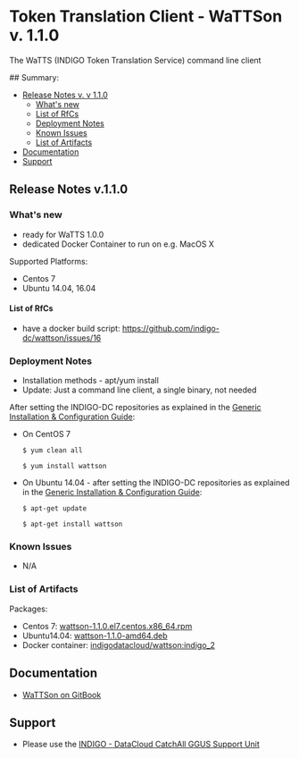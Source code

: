 # Token Translation Client - WaTTSon v. 1.1.0

The WaTTS (INDIGO Token Translation Service) command line client

## Summary:

<!--
* Updates
  * [TTS v. 0.4.0](https://indigo-dc.gitbooks.io/indigo-datacloud-releases/content/indigo1/first_update_of_indigo-1.html#tts) <br>
-->

* [Release Notes v. v 1.1.0](#id1)
  * [What's new](#id2)
  * [List of RfCs](#id3)
  * [Deployment Notes](#id4)
  * [Known Issues](#id5)
  * [List of Artifacts](#id7)
* [Documentation](#id6)
* [Support](#id8)


<a id="id1"></a>
## Release Notes v.1.1.0

<a id="id2"></a>
### What's new

* ready for WaTTS 1.0.0
* dedicated Docker Container to run on e.g. MacOS X

Supported Platforms:
* Centos 7
* Ubuntu 14.04, 16.04

<a id="id3"></a>
#### List of RfCs 

* have a docker build script: https://github.com/indigo-dc/wattson/issues/16 

<a id="id4"></a>
### Deployment Notes

* Installation methods - apt/yum install
* Update: Just a command line client, a single binary, not needed

After setting the INDIGO-DC repositories as explained in the [Generic Installation & Configuration Guide](../generic_installation_and_configuration_guide_1.md):
* On CentOS 7 

  ```$ yum clean all```

  ```$ yum install wattson```

* On Ubuntu 14.04 - after setting the INDIGO-DC repositories as explained in the [Generic Installation & Configuration Guide](../generic_installation_and_configuration_guide_1.md):

  ```$ apt-get update```
  
  ```$ apt-get install wattson```

<a id="id5"></a>
### Known Issues

* N/A

<a id="id7"></a>
### List of Artifacts

Packages:
* Centos 7: [wattson-1.1.0.el7.centos.x86_64.rpm](http://repo.indigo-datacloud.eu/repository/indigo/2/centos7/x86_64/base/wattson-1.1.0.el7.centos.x86_64.rpm)
* Ubuntu14.04: [wattson-1.1.0-amd64.deb](http://repo.indigo-datacloud.eu/repository/indigo/2/ubuntu/dists/xenial/main/binary-amd64/wattson-1.1.0-amd64.deb)
* Docker container: [indigodatacloud/wattson:indigo_2](https://hub.docker.com/r/indigodatacloud/wattson/tags/)

<a id="id6"></a>
## Documentation

* [WaTTSon on GitBook](https://indigo-dc.gitbooks.io/wattson/content/)

<a id="id8"></a>
## Support

* Please use the [INDIGO - DataCloud CatchAll GGUS Support Unit](https://wiki.egi.eu/wiki/GGUS:INDIGO_DataCloud_Catch-all_FAQ)
